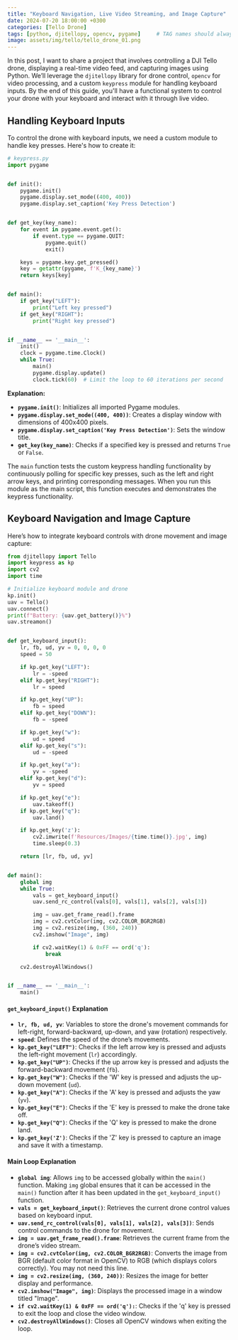 ```yaml
---
title: "Keyboard Navigation, Live Video Streaming, and Image Capture"
date: 2024-07-20 18:00:00 +0300
categories: [Tello Drone]
tags: [python, djitellopy, opencv, pygame]     # TAG names should always be lowercase
image: assets/img/tello/tello_drone_01.png
---
```


In this post, I want to share a project that involves controlling a DJI Tello drone, displaying a real-time video feed, and capturing images using Python. We’ll leverage the `djitellopy` library for drone control, `opencv` for video processing, and a custom `keypress` module for handling keyboard inputs. By the end of this guide, you'll have a functional system to control your drone with your keyboard and interact with it through live video.

## Handling Keyboard Inputs

To control the drone with keyboard inputs, we need a custom module to handle key presses. Here's how to create it:

```python
# keypress.py
import pygame


def init():
    pygame.init()
    pygame.display.set_mode((400, 400))
    pygame.display.set_caption('Key Press Detection')


def get_key(key_name):
    for event in pygame.event.get():
        if event.type == pygame.QUIT:
            pygame.quit()
            exit()

    keys = pygame.key.get_pressed()
    key = getattr(pygame, f'K_{key_name}')
    return keys[key]


def main():
    if get_key("LEFT"):
        print("Left key pressed")
    if get_key("RIGHT"):
        print("Right key pressed")


if __name__ == '__main__':
    init()
    clock = pygame.time.Clock()
    while True:
        main()
        pygame.display.update()
        clock.tick(60)  # Limit the loop to 60 iterations per second


```

**Explanation:**

- **`pygame.init()`**: Initializes all imported Pygame modules.
- **`pygame.display.set_mode((400, 400))`**: Creates a display window with dimensions of 400x400 pixels.
- **`pygame.display.set_caption('Key Press Detection')`**: Sets the window title.
- **`get_key(key_name)`**: Checks if a specified key is pressed and returns `True` or `False`.

The `main` function tests the custom keypress handling functionality by continuously polling for specific key presses, such as the left and right arrow keys, and printing corresponding messages. When you run this module as the main script, this function executes and demonstrates the keypress functionality.

## Keyboard Navigation and Image Capture

Here’s how to integrate keyboard controls with drone movement and image capture:

```python
from djitellopy import Tello
import keypress as kp
import cv2
import time

# Initialize keyboard module and drone
kp.init()
uav = Tello()
uav.connect()
print(f"Battery: {uav.get_battery()}%")
uav.streamon()


def get_keyboard_input():
    lr, fb, ud, yv = 0, 0, 0, 0
    speed = 50

    if kp.get_key("LEFT"):
        lr = -speed
    elif kp.get_key("RIGHT"):
        lr = speed

    if kp.get_key("UP"):
        fb = speed
    elif kp.get_key("DOWN"):
        fb = -speed

    if kp.get_key("w"):
        ud = speed
    elif kp.get_key("s"):
        ud = -speed

    if kp.get_key("a"):
        yv = -speed
    elif kp.get_key("d"):
        yv = speed

    if kp.get_key("e"):
        uav.takeoff()
    if kp.get_key("q"):
        uav.land()

    if kp.get_key('z'):
        cv2.imwrite(f'Resources/Images/{time.time()}.jpg', img)
        time.sleep(0.3)

    return [lr, fb, ud, yv]


def main():
    global img
    while True:
        vals = get_keyboard_input()
        uav.send_rc_control(vals[0], vals[1], vals[2], vals[3])

        img = uav.get_frame_read().frame
        img = cv2.cvtColor(img, cv2.COLOR_BGR2RGB)
        img = cv2.resize(img, (360, 240))
        cv2.imshow("Image", img)

        if cv2.waitKey(1) & 0xFF == ord('q'):
            break

    cv2.destroyAllWindows()


if __name__ == '__main__':
    main()

```

#### `get_keyboard_input()` Explanation

- **`lr, fb, ud, yv`**: Variables to store the drone's movement commands for left-right, forward-backward, up-down, and yaw (rotation) respectively.
- **`speed`**: Defines the speed of the drone’s movements.
- **`kp.get_key("LEFT")`**: Checks if the left arrow key is pressed and adjusts the left-right movement (`lr`) accordingly.
- **`kp.get_key("UP")`**: Checks if the up arrow key is pressed and adjusts the forward-backward movement (`fb`).
- **`kp.get_key("W")`**: Checks if the 'W' key is pressed and adjusts the up-down movement (`ud`).
- **`kp.get_key("A")`**: Checks if the 'A' key is pressed and adjusts the yaw (`yv`).
- **`kp.get_key("E")`**: Checks if the 'E' key is pressed to make the drone take off.
- **`kp.get_key("Q")`**: Checks if the 'Q' key is pressed to make the drone land.
- **`kp.get_key('Z')`**: Checks if the 'Z' key is pressed to capture an image and save it with a timestamp.

#### Main Loop Explanation

- **`global img`**: Allows `img` to be accessed globally within the `main()` function. Making `img` global ensures that it can be accessed in the `main()` function after it has been updated in the `get_keyboard_input()` function.
- **`vals = get_keyboard_input()`**: Retrieves the current drone control values based on keyboard input.
- **`uav.send_rc_control(vals[0], vals[1], vals[2], vals[3])`**: Sends control commands to the drone for movement.
- **`img = uav.get_frame_read().frame`**: Retrieves the current frame from the drone’s video stream.
- **`img = cv2.cvtColor(img, cv2.COLOR_BGR2RGB)`**: Converts the image from BGR (default color format in OpenCV) to RGB (which displays colors correctly). You may not need this line.
- **`img = cv2.resize(img, (360, 240))`**: Resizes the image for better display and performance.
- **`cv2.imshow("Image", img)`**: Displays the processed image in a window titled "Image".
- **`if cv2.waitKey(1) & 0xFF == ord('q'):`**: Checks if the 'q' key is pressed to exit the loop and close the video window.
- **`cv2.destroyAllWindows()`**: Closes all OpenCV windows when exiting the loop.
